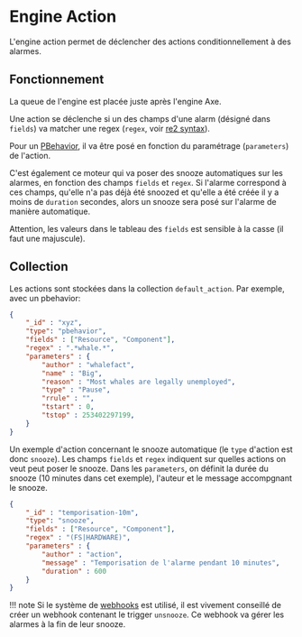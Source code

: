 # Engine Action

L'engine action permet de déclencher des actions conditionnellement à des alarmes.

## Fonctionnement

La queue de l'engine est placée juste après l'engine Axe.

Une action se déclenche si un des champs d'une alarm (désigné dans `fields`) va matcher une regex (`regex`, voir [re2 syntax](https://github.com/google/re2/wiki/Syntax)).

Pour un [PBehavior](../../guide-developpement/PBehavior/index.md), il va être posé en fonction du paramétrage (`parameters`) de l'action.

C'est également ce moteur qui va poser des snooze automatiques sur les alarmes, en fonction des champs `fields` et `regex`. Si l'alarme correspond à ces champs, qu'elle n'a pas déjà été snoozed et qu'elle a été créée il y a moins de `duration` secondes, alors un snooze sera posé sur l'alarme de manière automatique.

Attention, les valeurs dans le tableau des `fields` est sensible à la casse (il faut une majuscule).

## Collection

Les actions sont stockées dans la collection `default_action`. Par exemple, avec un pbehavior:

```json
{
    "_id" : "xyz",
    "type": "pbehavior",
    "fields" : ["Resource", "Component"],
    "regex" : ".*whale.*",
    "parameters" : {
        "author" : "whalefact",
        "name" : "Big",
        "reason" : "Most whales are legally unemployed",
        "type" : "Pause",
        "rrule" : "",
        "tstart" : 0,
        "tstop" : 253402297199,
    }
}
```

Un exemple d'action concernant le snooze automatique (le `type` d'action est donc `snooze`). Les champs `fields` et `regex` indiquent sur quelles actions on veut peut poser le snooze. Dans les `parameters`, on définit la durée du snooze (10 minutes dans cet exemple), l'auteur et le message accompgnant le snooze.

```json
{
    "_id" : "temporisation-10m",
    "type": "snooze",
    "fields" : ["Resource", "Component"],
    "regex" : "(FS|HARDWARE)",
    "parameters" : {
        "author" : "action",
        "message" : "Temporisation de l'alarme pendant 10 minutes",
        "duration" : 600
    }
}
```

!!! note
    Si le système de [webhooks](../webhooks/index.md) est utilisé, il est vivement conseillé de créer un webhook contenant le trigger `unsnooze`. Ce webhook va gérer les alarmes à la fin de leur snooze.

